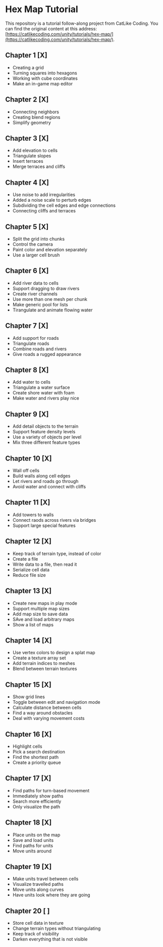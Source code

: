 # Hex Map Tutorial 
This repository is a tutorial follow-along project from CatLike Coding. You can find the original content at this address: [https://catlikecoding.com/unity/tutorials/hex-map/](https://catlikecoding.com/unity/tutorials/hex-map/).

## Chapter 1 [X]
 - Creating a grid
 - Turning squares into hexagons
 - Working with cube coordinates
 - Make an in-game map editor
## Chapter 2 [X]
 - Connecting neighbors
 - Creating blend regions 
 - Simplify geometry
## Chapter 3 [X]
 - Add elevation to cells
 - Triangulate slopes
 - Insert terraces
 - Merge terraces and cliffs
## Chapter 4 [X]
- Use noise to add irregularities
- Added a noise scale to perturb edges
- Subdividing the cell edges and edge connections
- Connecting cliffs and terraces
## Chapter 5 [X]
- Split the grid into chunks
- Control the camera
- Paint color and elevation separately
- Use a larger cell brush
## Chapter 6 [X]
- Add river data to cells
- Support dragging to draw rivers
- Create river channels
- Use more than one mesh per chunk
- Make generic pool for lists
- Tirangulate and animate flowing water
## Chapter 7 [X]
- Add support for roads
- Triangulate roads
- Combine roads and rivers
- Give roads a rugged appearance
## Chapter 8 [X]
- Add water to cells
- Triangulate a water surface
- Create shore water with foam
- Make water and rivers play nice
## Chapter 9 [X]
- Add detail objects to the terrain
- Support feature density levels
- Use a variety of objects per level
- Mix three different feature types
## Chapter 10 [X]
- Wall off cells
- Build walls along cell edges
- Let rivers and roads go through
- Avoid water and connect with cliffs
## Chapter 11 [X]
- Add towers to walls
- Connect raods across rivers via bridges
- Support large special features
## Chapter 12 [X]
- Keep track of terrain type, instead of color
- Create a file
- Write data to a file, then read it
- Serialize cell data
- Reduce file size
## Chapter 13 [X]
- Create new maps in play mode
- Support multiple map sizes
- Add map size to save data
- SAve and load arbitrary maps
- Show a list of maps
## Chapter 14 [X]
- Use vertex colors to design a splat map
- Create a texture array set
- Add terrain indices to meshes
- Blend between terrain textures
## Chapter 15 [X]
- Show grid lines
- Toggle between edit and navigation mode
- Calculate distance between cells
- Find a way around obstacles
- Deal with varying movement costs
## Chapter 16 [X]
- Highlight cells
- Pick a search destination
- Find the shortest path
- Create a priority queue
## Chapter 17 [X]
- Find paths for turn-based movement
- Immediately show paths
- Search more efficiently
- Only visualize the path
## Chapter 18 [X]
- Place units on the map
- Save and load units
- Find paths for units
- Move units around
## Chapter 19 [X]
- Make units travel between cells
- Visualize travelled paths
- Move units along curves
- Have units look where they are going
## Chapter 20 [ ]
- Store cell data in texture 
- Change terrain types without triangulating
- Keep track of visibility
- Darken everything that is not visible